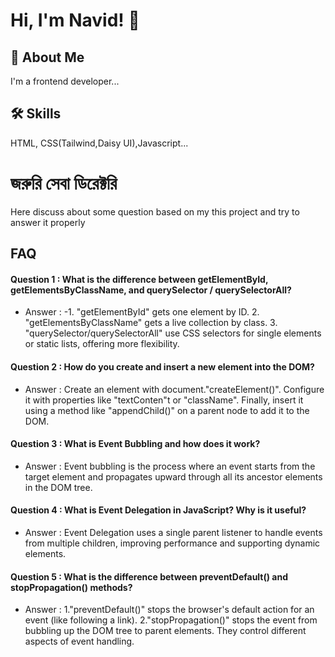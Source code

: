 
# Hi, I'm Navid! 👋


## 🚀 About Me
I'm a frontend developer...


## 🛠 Skills
HTML, CSS(Tailwind,Daisy UI),Javascript...


# জরুরি সেবা ডিরেক্টরি

Here discuss about some question based on my this project and try to answer it properly


## FAQ

#### Question 1 : What is the difference between getElementById, getElementsByClassName, and querySelector / querySelectorAll?

- Answer : -1. "getElementById" gets one element by ID. 2. "getElementsByClassName" gets a live collection by class. 3. "querySelector/querySelectorAll" use CSS selectors for single elements or static lists, offering more flexibility.

#### Question 2 : How do you create and insert a new element into the DOM?

- Answer : Create an element with document."createElement()". Configure it with properties like "textConten"t or "className". Finally, insert it using a method like "appendChild()" on a parent node to add it to the DOM.

#### Question 3 : What is Event Bubbling and how does it work?

- Answer : Event bubbling is the process where an event starts from the target element and propagates upward through all its ancestor elements in the DOM tree.

#### Question 4 : What is Event Delegation in JavaScript? Why is it useful?

- Answer : Event Delegation uses a single parent listener to handle events from multiple children, improving performance and supporting dynamic elements.

#### Question 5 : What is the difference between preventDefault() and stopPropagation() methods?

- Answer : 1."preventDefault()" stops the browser's default action for an event (like following a link). 2."stopPropagation()" stops the event from bubbling up the DOM tree to parent elements. They control different aspects of event handling.
